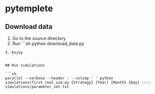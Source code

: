 # pytemplete


## Download data

1. Go to the source directory
2. Run ```sh
python download_data.py
```
3. Enjoy


## Run simulations

```sh
parallel --verbose --header : --colsep ' ' python simulations/first_real_sim.py {Strategy} {Year} {Month} {Day} :::: simulations/parameter_set.txt
```

